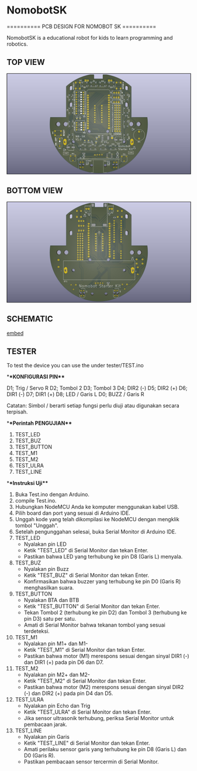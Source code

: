 # NomobotSK

========== PCB DESIGN FOR NOMOBOT SK ==========

NomobotSK is a educational robot for kids to learn programming and robotics.

## TOP VIEW

![Alt text](https://github.com/edantoni96/NomobotSK/blob/main/docs/NomobotSK_TOP.jpg)

## BOTTOM VIEW

![Alt text](https://github.com/edantoni96/NomobotSK/blob/main/docs/NomobotSK_BOTTOM.jpg)

## SCHEMATIC

[embed](https://github.com/edantoni96/NomobotSK/blob/main/docs/schematic.pdf)

## TESTER

To test the device you can use the under tester/TEST.ino

\***\*KONFIGURASI PIN\*\***

D1; Trig / Servo R
D2; Tombol 2
D3; Tombol 3
D4; DIR2 (-)
D5; DIR2 (+)
D6; DIR1 (-)
D7; DIR1 (+)
D8; LED / Garis L
D0; BUZZ / Garis R

Catatan: Simbol / berarti setiap fungsi perlu diuji atau digunakan secara terpisah.

\***\*Perintah PENGUJIAN\*\***

1. TEST_LED
2. TEST_BUZ
3. TEST_BUTTON
4. TEST_M1
5. TEST_M2
6. TEST_ULRA
7. TEST_LINE

\***\*Instruksi Uji\*\***

1. Buka Test.ino dengan Arduino.
2. compile Test.ino.
3. Hubungkan NodeMCU Anda ke komputer menggunakan kabel USB.
4. Pilih board dan port yang sesuai di Arduino IDE.
5. Unggah kode yang telah dikompilasi ke NodeMCU dengan mengklik tombol "Unggah".
6. Setelah pengunggahan selesai, buka Serial Monitor di Arduino IDE.
7. TEST_LED
   - Nyalakan pin LED
   - Ketik "TEST_LED" di Serial Monitor dan tekan Enter.
   - Pastikan bahwa LED yang terhubung ke pin D8 (Garis L) menyala.
8. TEST_BUZ
   - Nyalakan pin Buzz
   - Ketik "TEST_BUZ" di Serial Monitor dan tekan Enter.
   - Konfirmasikan bahwa buzzer yang terhubung ke pin D0 (Garis R) menghasilkan suara.
9. TEST_BUTTON
   - Nyalakan BTA dan BTB
   - Ketik "TEST_BUTTON" di Serial Monitor dan tekan Enter.
   - Tekan Tombol 2 (terhubung ke pin D2) dan Tombol 3 (terhubung ke pin D3) satu per satu.
   - Amati di Serial Monitor bahwa tekanan tombol yang sesuai terdeteksi.
10. TEST_M1
    - Nyalakan pin M1+ dan M1-
    - Ketik "TEST_M1" di Serial Monitor dan tekan Enter.
    - Pastikan bahwa motor (M1) merespons sesuai dengan sinyal DIR1 (-) dan DIR1 (+) pada pin D6 dan D7.
11. TEST_M2
    - Nyalakan pin M2+ dan M2-
    - Ketik "TEST_M2" di Serial Monitor dan tekan Enter.
    - Pastikan bahwa motor (M2) merespons sesuai dengan sinyal DIR2 (-) dan DIR2 (+) pada pin D4 dan D5.
12. TEST_ULRA
    - Nyalakan pin Echo dan Trig
    - Ketik "TEST_ULRA" di Serial Monitor dan tekan Enter.
    - Jika sensor ultrasonik terhubung, periksa Serial Monitor untuk pembacaan jarak.
13. TEST_LINE
    - Nyalakan pin Garis
    - Ketik "TEST_LINE" di Serial Monitor dan tekan Enter.
    - Amati perilaku sensor garis yang terhubung ke pin D8 (Garis L) dan D0 (Garis R).
    - Pastikan pembacaan sensor tercermin di Serial Monitor.
